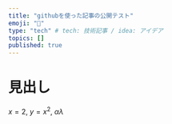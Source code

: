 ```yaml
---
title: "githubを使った記事の公開テスト"
emoji: "👻"
type: "tech" # tech: 技術記事 / idea: アイデア
topics: []
published: true
---
```

# 見出し
$x=2$, $y=x^2$, $\alpha \lambda$
